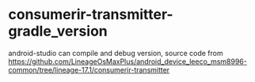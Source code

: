 # consumerir-transmitter-gradle_version
android-studio can compile and debug version, source code from https://github.com/LineageOsMaxPlus/android_device_leeco_msm8996-common/tree/lineage-17.1/consumerir-transmitter
